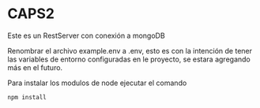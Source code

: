 # CAPS2

Este es un RestServer con conexión a mongoDB

Renombrar el archivo example.env a .env, esto es con la intención de tener las variables de entorno
configuradas en le proyecto, se estara agregando más en el futuro.

Para instalar los modulos de node ejecutar el comando
```
npm install
```